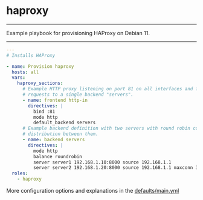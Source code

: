 # haproxy

---

Example playbook for provisioning HAProxy on Debian 11.

---

```yml
---
# Installs HAProxy

- name: Provision haproxy
  hosts: all
  vars:
    haproxy_sections:
      # Example HTTP proxy listening on port 81 on all interfaces and forwarding
      # requests to a single backend "servers".
      - name: frontend http-in
        directives: |
          bind :81
          mode http
          default_backend servers
      # Example backend definition with two servers with round robin connection
      # distribution between them.
      - name: backend servers
        directives: |
          mode http
          balance roundrobin
          server server1 192.168.1.10:8000 source 192.168.1.1
          server server2 192.168.1.20:8000 source 192.168.1.1 maxconn 32
  roles:
    - haproxy
```

More configuration options and explanations in the [defaults/main.yml](/haproxy/defaults/main.yml)
